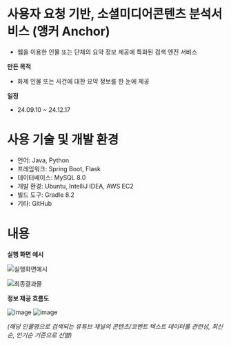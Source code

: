 # 사용자 요청 기반, 소셜미디어콘텐츠 분석서비스 (앵커 Anchor)
- 웹을 이용한 인물 또는 단체의 요약 정보 제공에 특화된 검색 엔진 서비스

**만든 목적**
- 화제 인물 또는 사건에 대한 요약 정보를 한 눈에 제공

**일정**
- 24.09.10 ~ 24.12.17

# 사용 기술 및 개발 환경
- 언어: Java, Python
- 프레임워크: Spring Boot, Flask
- 데이터베이스: MySQL 8.0
- 개발 환경: Ubuntu, IntelliJ IDEA, AWS EC2
- 빌드 도구: Gradle 8.2
- 기타: GitHub

# 내용
**실행 화면 예시**

![실행화면예시](https://github.com/user-attachments/assets/e15c2820-da1a-45f1-bdd1-09f37a6a076b)

![최종결과물](https://github.com/user-attachments/assets/a43d97d4-e35c-4faf-bda3-f119bc3e2efe)


**정보 제공 흐름도**

![image](https://github.com/user-attachments/assets/e694a617-a0b0-44b5-ac24-dce269cbea98)
![image](https://github.com/user-attachments/assets/db103286-9941-4b88-9069-5371dc308ae4)

*(해당 인물명으로 검색되는 유튜브 채널의 콘텐츠/코멘트 텍스트 데이터를 관련성, 최신순, 인기순 기준으로 선별)*
